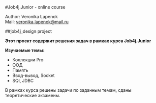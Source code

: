 #Job4j.Junior - online course

Author: Veronika Lapenok<br>
Mail: <veronika.lapenok@mail.ru><br>

##job4j_design project

**Этот проект содержит решения задач в рамках курса Job4j.Junior**

**Изучаемые темы:**

- Коллекции Pro<br>
- ООД<br>
- Память<br>
- Ввод-вывод, Socket<br> 
- SQl, JDBC<br>

В рамках курса решены задачи по заданным темам, сданы теоретические экзамены.
